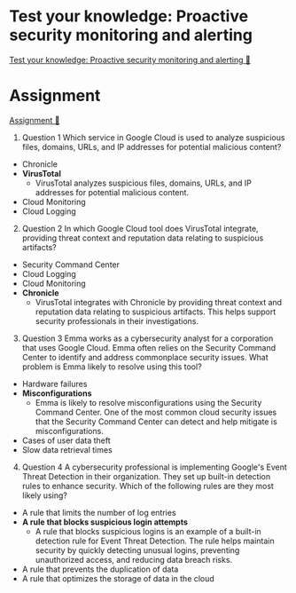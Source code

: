 # Test your knowledge: Proactive security monitoring and alerting

[Test your knowledge: Proactive security monitoring and alerting 🔗](https://www.coursera.org/learn/detect-respond-and-recover-from-cloud-cybersecurity-attacks/assignment-submission/HcOBn/test-your-knowledge-proactive-security-monitoring-and-alerting)

# Assignment

[Assignment 🔗](https://www.coursera.org/learn/detect-respond-and-recover-from-cloud-cybersecurity-attacks/assignment-submission/HcOBn/test-your-knowledge-proactive-security-monitoring-and-alerting/attempt)

1.  Question 1
    Which service in Google Cloud is used to analyze suspicious files, domains, URLs, and IP addresses for potential malicious content?

- Chronicle
- **VirusTotal**
  - VirusTotal analyzes suspicious files, domains, URLs, and IP addresses for potential malicious content.
- Cloud Monitoring
- Cloud Logging

2. Question 2
   In which Google Cloud tool does VirusTotal integrate, providing threat context and reputation data relating to suspicious artifacts?

- Security Command Center
- Cloud Logging
- Cloud Monitoring
- **Chronicle**
  - VirusTotal integrates with Chronicle by providing threat context and reputation data relating to suspicious artifacts. This helps support security professionals in their investigations.

3. Question 3
   Emma works as a cybersecurity analyst for a corporation that uses Google Cloud. Emma often relies on the Security Command Center to identify and address commonplace security issues. What problem is Emma likely to resolve using this tool?

- Hardware failures
- **Misconfigurations**
  - Emma is likely to resolve misconfigurations using the Security Command Center. One of the most common cloud security issues that the Security Command Center can detect and help mitigate is misconfigurations.
- Cases of user data theft
- Slow data retrieval times

4. Question 4
   A cybersecurity professional is implementing Google's Event Threat Detection in their organization. They set up built-in detection rules to enhance security. Which of the following rules are they most likely using?

- A rule that limits the number of log entries
- **A rule that blocks suspicious login attempts**
  - A rule that blocks suspicious logins is an example of a built-in detection rule for Event Threat Detection. The rule helps maintain security by quickly detecting unusual logins, preventing unauthorized access, and reducing data breach risks.
- A rule that prevents the duplication of data
- A rule that optimizes the storage of data in the cloud
